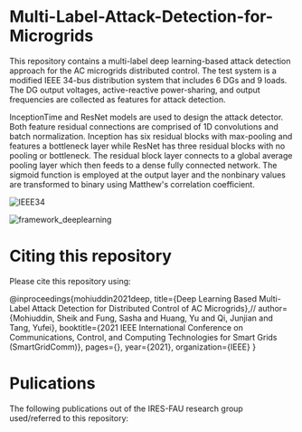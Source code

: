 # Multi-Label-Attack-Detection-for-Microgrids

This repository contains a multi-label deep learning-based attack detection approach for the AC microgrids distributed control. The test system is a modified IEEE 34-bus distribution system that includes 6 DGs and 9 loads. The DG output voltages, active-reactive power-sharing, and output frequencies are collected as features for attack detection.

InceptionTime and ResNet models are used to design the attack detector. Both feature residual connections are comprised of 1D convolutions and batch normalization. Inception has six residual blocks with max-pooling and features a bottleneck layer while ResNet has three residual blocks with no pooling or bottleneck. The residual block layer connects to a global average pooling layer which then feeds to a dense fully connected network. The sigmoid function is employed at the output layer and the nonbinary values are transformed to binary using Matthew's correlation coefficient.

![IEEE34](https://user-images.githubusercontent.com/32277926/123474475-02ad0100-d5c8-11eb-914d-2573dca147bc.png)

![framework_deeplearning](https://user-images.githubusercontent.com/32277926/123473486-a09fcc00-d5c6-11eb-8c85-47ee783a517d.png)

# Citing this repository
Please cite this repository using:

@inproceedings{mohiuddin2021deep,
  title={Deep Learning Based Multi-Label Attack Detection for Distributed Control of AC Microgrids},//
  author={Mohiuddin, Sheik and Fung, Sasha and Huang, Yu and Qi, Junjian and Tang, Yufei},
  booktitle={2021 IEEE International Conference on Communications, Control, and Computing Technologies for Smart Grids (SmartGridComm)},
  pages={},
  year={2021},
  organization={IEEE}
}


# Pulications
The following publications out of the IRES-FAU research group used/referred to this repository:
